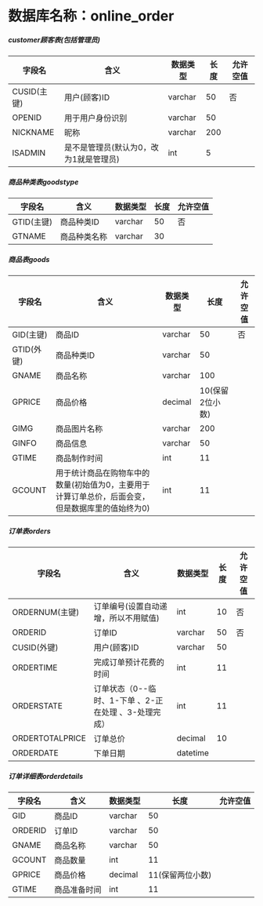 # 数据库名称：online_order

##### customer顾客表(包括管理员)

| 字段名       | 含义                    | 数据类型    | 长度  | 允许空值 |
| --------- | --------------------- | ------- | --- | ---- |
| CUSID(主键) | 用户(顾客)ID              | varchar | 50  | 否    |
| OPENID    | 用于用户身份识别              | varchar | 50  |      |
| NICKNAME  | 昵称                    | varchar | 200 |      |
| ISADMIN   | 是不是管理员(默认为0，改为1就是管理员) | int     | 5   |      |

##### 商品种类表goodstype

| 字段名      | 含义     | 数据类型    | 长度  | 允许空值 |
| -------- | ------ | ------- | --- | ---- |
| GTID(主键) | 商品种类ID | varchar | 50  | 否    |
| GTNAME   | 商品种类名称 | varchar | 30  |      |

##### 商品表goods

| 字段名      | 含义                                                 | 数据类型    | 长度         | 允许空值 |
| -------- | -------------------------------------------------- | ------- | ---------- | ---- |
| GID(主键)  | 商品ID                                               | varchar | 50         | 否    |
| GTID(外键) | 商品种类ID                                             | varchar | 50         |      |
| GNAME    | 商品名称                                               | varchar | 100        |      |
| GPRICE   | 商品价格                                               | decimal | 10(保留2位小数) |      |
| GIMG     | 商品图片名称                                             | varchar | 200        |      |
| GINFO    | 商品信息                                               | varchar | 50         |      |
| GTIME    | 商品制作时间                                             | int     | 11         |      |
| GCOUNT   | 用于统计商品在购物车中的数量(初始值为0，主要用于计算订单总价，后面会变，但是数据库里的值始终为0) | int     | 11         |      |

##### 订单表orders

| 字段名             | 含义                               | 数据类型     | 长度  | 允许空值 |
| --------------- | -------------------------------- | -------- | --- | ---- |
| ORDERNUM(主键)    | 订单编号(设置自动递增，所以不用赋值)              | int      | 10  | 否    |
| ORDERID         | 订单ID                             | varchar  | 50  | 否    |
| CUSID(外键)       | 用户(顾客)ID                         | varchar  | 50  |      |
| ORDERTIME       | 完成订单预计花费的时间                      | int      | 11  |      |
| ORDERSTATE      | 订单状态（0--临时、1-下单 、2-正在处理 、3-处理完成） | int      | 11  |      |
| ORDERTOTALPRICE | 订单总价                             | decimal  | 10  |      |
| ORDERDATE       | 下单日期                             | datetime |     |      |

##### 订单详细表orderdetails

| 字段名     | 含义     | 数据类型    | 长度         | 允许空值 |
| ------- | ------ | ------- | ---------- | ---- |
| GID     | 商品ID   | varchar | 50         |      |
| ORDERID | 订单ID   | varchar | 50         |      |
| GNAME   | 商品名称   | varchar | 50         |      |
| GCOUNT  | 商品数量   | int     | 11         |      |
| GPRICE  | 商品价格   | decimal | 11(保留两位小数) |      |
| GTIME   | 商品准备时间 | int     | 11         |      |

